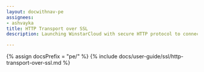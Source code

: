 ```yaml
---
layout: docwithnav-pe
assignees:
- ashvayka
title: HTTP Transport over SSL
description: Launching WinstarCloud with secure HTTP protocol to connect your IoT devices and projects.

---
```


{% assign docsPrefix = "pe/" %}
{% include docs/user-guide/ssl/http-transport-over-ssl.md %}